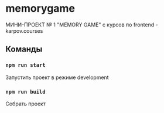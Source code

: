 # memorygame

МИНИ-ПРОЕКТ № 1 "MEMORY GAME" с курсов по frontend - karpov.courses

## Команды
### `npm run start`
Запустить проект в режиме development

### `npm run build`
Собрать проект
